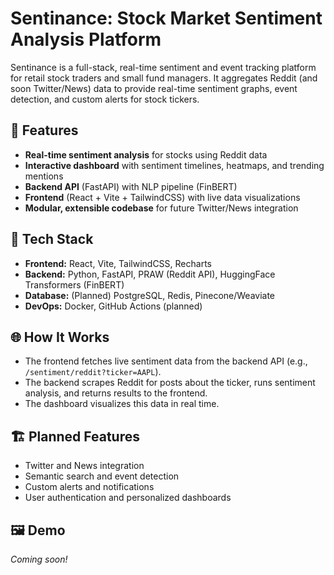 # Sentinance: Stock Market Sentiment Analysis Platform

Sentinance is a full-stack, real-time sentiment and event tracking platform for retail stock traders and small fund managers. It aggregates Reddit (and soon Twitter/News) data to provide real-time sentiment graphs, event detection, and custom alerts for stock tickers.

## 🚀 Features
- **Real-time sentiment analysis** for stocks using Reddit data
- **Interactive dashboard** with sentiment timelines, heatmaps, and trending mentions
- **Backend API** (FastAPI) with NLP pipeline (FinBERT)
- **Frontend** (React + Vite + TailwindCSS) with live data visualizations
- **Modular, extensible codebase** for future Twitter/News integration

## 🧱 Tech Stack
- **Frontend:** React, Vite, TailwindCSS, Recharts
- **Backend:** Python, FastAPI, PRAW (Reddit API), HuggingFace Transformers (FinBERT)
- **Database:** (Planned) PostgreSQL, Redis, Pinecone/Weaviate
- **DevOps:** Docker, GitHub Actions (planned)

## 🌐 How It Works
- The frontend fetches live sentiment data from the backend API (e.g., `/sentiment/reddit?ticker=AAPL`).
- The backend scrapes Reddit for posts about the ticker, runs sentiment analysis, and returns results to the frontend.
- The dashboard visualizes this data in real time.

## 🏗️ Planned Features
- Twitter and News integration
- Semantic search and event detection
- Custom alerts and notifications
- User authentication and personalized dashboards

## 🖼️ Demo
*Coming soon!*
